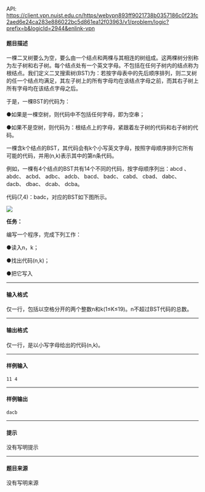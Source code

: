 API: https://client.vpn.nuist.edu.cn/https/webvpn893ff9021738b0357186c0f23fc2aed6e24ca283e886022bc5d861ea12f03963/v1/problem/logic?prefix=b&logicId=2944&enlink-vpn

#### 题目描述

一棵二叉树要么为空，要么由一个结点和两棵与其相连的树组成。这两棵树分别称为左子树和右子树。每个结点处有一个英文字母。不包括在任何子树内的结点称为根结点。我们定义二叉搜索树(BST)为：若按字母表中的先后顺序排列，则二叉树的任一个结点均满足，其左子树上的所有字母均在该结点字母之前，而其右子树上所有字母均在该结点字母之后。

于是，一棵BST的代码为：

●如果是一棵空树，则代码中不包括任何字母，即为空串；

●如果不是空树，则代码为：根结点上的字母，紧跟着左子树的代码和右子树的代码。

一棵含k个结点的BST，其代码会有k个小写英文字母，按照字母顺序排列它所有可能的代码，并用(n,k)表示其中的第n条代码。

例如，一棵有4个结点的BST共有14个不同的代码，按字母顺序列出：abcd 、abdc、 acbd、 adbc、 adcb、 bacd、 badc、 cabd、 cbad、 dabc、 dacb、 dbac、 dcab、 dcba。

代码(7,4)：badc，对应的BST如下图所示。

![](../file/2944_0.jpg)

**任务：**

编写一个程序，完成下列工作：

●读入n，k；

●找出代码(n,k)；

●把它写入

---

#### 输入格式

仅一行，包括以空格分开的两个整数n和k(1≤K≤19)。n不超过BST代码的总数。

---

#### 输出格式

仅一行，是以小写字母给出的代码(n,k)。

---

#### 样例输入
```
11 4

```

---

#### 样例输出
```
dacb
```

---

#### 提示

没有写明提示

---

#### 题目来源

没有写明来源
